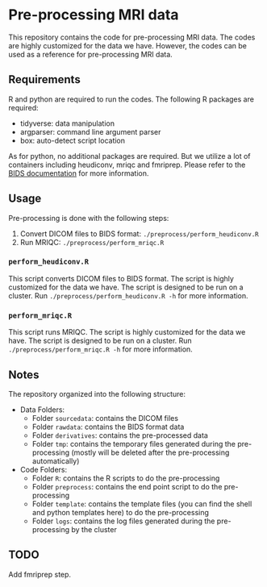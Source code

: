 # Pre-processing MRI data

This repository contains the code for pre-processing MRI data. The codes are highly customized for the data we have. However, the codes can be used as a reference for pre-processing MRI data.

## Requirements

R and python are required to run the codes. The following R packages are required:

- tidyverse: data manipulation
- argparser: command line argument parser
- box: auto-detect script location

As for python, no additional packages are required. But we utilize a lot of containers including heudiconv, mriqc and fmriprep. Please refer to the [BIDS documentation](https://bids.neuroimaging.io/) for more information.

## Usage

Pre-processing is done with the following steps:

1. Convert DICOM files to BIDS format: `./preprocess/perform_heudiconv.R`
2. Run MRIQC: `./preprocess/perform_mriqc.R`

### `perform_heudiconv.R`

This script converts DICOM files to BIDS format. The script is highly customized for the data we have. The script is designed to be run on a cluster. Run `./preprocess/perform_heudiconv.R -h` for more information.

### `perform_mriqc.R`

This script runs MRIQC. The script is highly customized for the data we have. The script is designed to be run on a cluster. Run `./preprocess/perform_mriqc.R -h` for more information.

## Notes

The repository organized into the following structure:

* Data Folders:
    - Folder `sourcedata`: contains the DICOM files
    - Folder `rawdata`: contains the BIDS format data
    - Folder `derivatives`: contains the pre-processed data
    - Folder `tmp`: contains the temporary files generated during the pre-processing (mostly will be deleted after the pre-processing automatically)
* Code Folders:
    - Folder `R`: contains the R scripts to do the pre-processing
    - Folder `preprocess`: contains the end point script to do the pre-processing
    - Folder `template`: contains the template files (you can find the shell and python templates here) to do the pre-processing
    - Folder `logs`: contains the log files generated during the pre-processing by the cluster

## TODO

Add fmriprep step.
